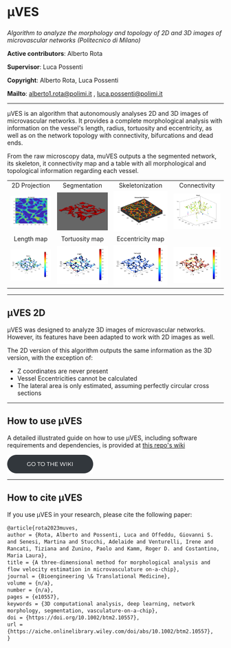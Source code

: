 # µVES
###
*Algorithm to analyze the morphology and topology of 2D and 3D images of microvascular networks (Politecnico di Milano)*

**Active contributors**: Alberto Rota

**Supervisor**: Luca Possenti

**Copyright**: Alberto Rota, Luca Possenti

**Mailto**: <alberto1.rota@polimi.it> , <luca.possenti@polimi.it>

***
μVES is an algorithm that autonomously analyses 2D and 3D images of microvascular networks. It provides a complete morphological analysis with information on the vessel's length, radius, tortuosity and eccentricity, as well as on the network topology with connectivity, bifurcations and dead ends.

From the raw microscopy data, muVES outputs a the segmented network, its skeleton, it connectivity map and a table with all morphological and topological information regarding each vessel.

<table>
<tr>
<td align=center> 2D Projection </td>
<td align=center> Segmentation </td>
<td align=center> Skeletonization </td>
<td align=center> Connectivity </td>
</tr>
<tr>
<td> <img src=readme\projection.png width=300> </td>
<td> <img src=readme\segmentation.png width=300> </td>
<td> <img src=readme\skeleton.png width=300> </td>
<td> <img src=readme\graph.png width=300> </td>
<!-- <td> <img src=readme\orange.png width=300> </td> -->
</tr>
<!-- <td align=center> Radius map </td> -->
<td align=center> Length map </td>
<td align=center> Tortuosity map </td>
<td align=center> Eccentricity map </td>
<tr>
<td> <img src=readme\radius.png width=300 > </td>
<td> <img src=readme\lenght.png width=300> </td>
<td> <img src=readme\tortuosity.png width=300> </td>
<td> <img src=readme\eccentricity.png width=300> </td>
<!-- <td> <img src=readme\hists.png width=300> </td> -->
</tr>
</table>

***
## μVES 2D
μVES was designed to analyze 3D images of microvascular networks. However, its features have been adapted to work with 2D images as well. 

The 2D version of this algorithm outputs the same information as the 3D version, with the exception of:
- Z coordinates are never present
- Vessel Eccentricities cannot be calculated
- The lateral area is only estimated, assuming perfectly circular cross sections

***

## How to use μVES
A detailed illustrated guide on how to use μVES, including software requirements and dependencies, is provided at [this repo's wiki](https://github.com/alberto-rota/muVES/wiki)

<p align="left"> 
<a href="https://github.com/alberto-rota/muVES/wiki">
<picture>
  <source media="(prefers-color-scheme: dark)" srcset="readme/wikibutton_light.png">
  <img style="vertical-align:middle" alt="NEARLab" src="readme/wikibutton_dark.png" width="200" > 
</picture>
</a> </p>

***
## How to cite μVES
If you use μVES in your research, please cite the following paper:

```
@article{rota2023muves,
author = {Rota, Alberto and Possenti, Luca and Offeddu, Giovanni S. and Senesi, Martina and Stucchi, Adelaide and Venturelli, Irene and Rancati, Tiziana and Zunino, Paolo and Kamm, Roger D. and Costantino, Maria Laura},
title = {A three-dimensional method for morphological analysis and flow velocity estimation in microvasculature on-a-chip},
journal = {Bioengineering \& Translational Medicine},
volume = {n/a},
number = {n/a},
pages = {e10557},
keywords = {3D computational analysis, deep learning, network morphology, segmentation, vasculature-on-a-chip},
doi = {https://doi.org/10.1002/btm2.10557},
url = {https://aiche.onlinelibrary.wiley.com/doi/abs/10.1002/btm2.10557},
}

```

<!-- -------------------------------------------------------
Software requirements
-------------------------------------------------------
µVES has been tested on Matlab2020a.
Matlab2020a or further version required, with *Image Processing Toolbox*, *Curve Fitting
Toolbox*, *Computer Vision Toolbox* and *Image Processing Toolbox*

-------------------------------------------------------
Setting parameters
-------------------------------------------------------
Prior to running the script, please specify all the analysis settings in the file 
"muVES settings.txt", most importantly check the pixel resolution in micrometers/pixel.

-------------------------------------------------------
Run the analysis
-------------------------------------------------------
For a **single image** analysis open and run the script "muVES_3D". A file selection window
will open, from which you will select a file of supported type [.oib, .n2d]. When the analysis
is complete, the results will be saved in the same folder of the selected files: these are
a .mat file with all the results (its contents are covered in the file "muVES legend.txt"),
a flat 2D projection, and the .pts files to be used for the CFD analysis.

"muVES_3D_process_batch" is also available: after running it, a **folder selection window** will 
open, from which you will select a folder of interest. All files of supported type contained in
the folder will be analysed, and a "batch.xlsx" file will be provided, with the "branchdata" 
table from each file analyzed in its own sheet. 

N.B.: Both of these files are available for the **2D analysis**. The supported filetypes are [.oib, .nd2,
.bmp], but 3D data [.oib, .nd2] will be projected prior to the analysis

-------------------------------------------------------
Visualizing results
-------------------------------------------------------
The script "muVES_visualize" is a visualization tool for all the graphic informations obtained 
from the analysis. Specify (in the first lines of the script) which plots/graphs/renderings you
want to be shown and then run the script. From the file selection window that opens, please 
select the .mat file that you want to visualize.

-------------------------------------------------------
Analyzing flowrate
-------------------------------------------------------
Flowrate in each vessels can be computed by defining pressure BC (inlet pressure). 
Outlet pressure is equal to 0. Simmetry condition is defined as null flow rate.
Define the BC in the script, and run it. Choose the .mat file resulting from the previous anlysis. -->
